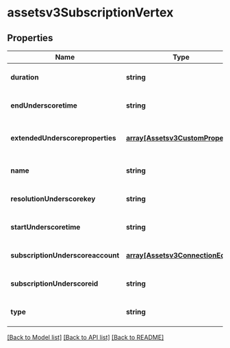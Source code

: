 # assetsv3SubscriptionVertex

## Properties
Name | Type | Description | Notes
------------ | ------------- | ------------- | -------------
**duration** | **string** | duration of the subscription | [optional] [default to null]
**endUnderscoretime** | **string** | end time of the subscription | [optional] [default to null]
**extendedUnderscoreproperties** | [**array[Assetsv3CustomProperty]**](Assetsv3CustomProperty.md) | extended properties of the subscription | [optional] [default to null]
**name** | **string** | name of the subscription | [optional] [default to null]
**resolutionUnderscorekey** | **string** | resolution key of the subscription | [optional] [default to null]
**startUnderscoretime** | **string** | start time of the subscription | [optional] [default to null]
**subscriptionUnderscoreaccount** | [**array[Assetsv3ConnectionEdge]**](Assetsv3ConnectionEdge.md) | subscription to account edge list | [optional] [default to null]
**subscriptionUnderscoreid** | **string** | subscription id of the subscription | [optional] [default to null]
**type** | **string** | type of the subscription | [optional] [default to null]

[[Back to Model list]](../README.md#documentation-for-models) [[Back to API list]](../README.md#documentation-for-api-endpoints) [[Back to README]](../README.md)


